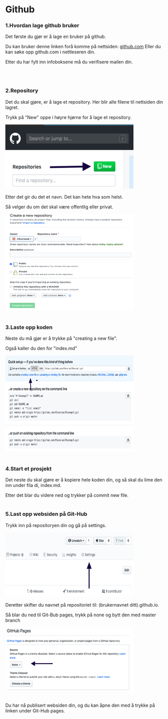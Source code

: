 <!DOCTYPE html>
<html lang="en">
<head>
    <meta charset="UTF-8">
    <meta name="viewport" content="width=device-width, initial-scale=1.0">
    <meta http-equiv="X-UA-Compatible" content="ie=edge">
    <title>ServiceDesk</title>
</head>
<body>
    <h1>Github</h1>
    <h3>1.Hvordan lage github bruker</h3>
        <p>Det første du gjør er å lage en bruker på github.</p> 
        <p>Du kan bruker denne linken forå komme på nettsiden: <a href="https://github.com/">github.com</a> Eller du kan søke opp github.com i nettleseren din.</p>
        <p>Etter du har fylt inn infoboksene må du verifisere mailen din.</p>
    <br>
    <br>
<h3>2.Repository</h3> 
        <p>Det du skal gjøre, er å lage et repository. Her blir alle filene til nettsiden din lagret.</p>
        <p>Trykk på "New" oppe i høyre hjørne for å lage et repository.</p>
        <img src="Newrepository.png" alt="repository" width="400" height="200">
        <p>Etter det gir du det et navn. Det kan hete hva som helst.</p>
        <p>Så velger du om det skal være offentlig eller privat.</p>
        <img src="Createnewrepository.png" alt="Createrepository" width="400" height="300">
    <br>
    <br>
        <h3>3.Laste opp koden</h3>
        <p>Neste du må gjør er å trykke på "creating a new file".</p>
        <p>Også kaller du den for "index.md"</p>
        <img src="Creatinganewfile.png" width="400" height="300">
    <br>
    <br>
    <h3>4.Start et prosjekt</h3>
    <p>Det neste du skal gjøre er å kopiere hele koden din, og så skal du lime den inn under fila di, index.md.</p>
    <p>Etter det blar du videre ned og trykker på commit new file. 
    <br>
    <br>      
    <h3>5.Last opp websiden på Git-Hub</h3>
    <p>Trykk inn på repositoryen din og gå på settings.</p>
    <img src="Settingsgithub.png" width="400" height="200">
    <p>Deretter skifter du navnet på repositoriet til: (brukernavnet ditt).github.io.</p>
    <p>Så blar du ned til Git-Bub pages, trykk på none og bytt den med master branch</p>
    <img src="masterbranch.png" width="400" height="200">
    <br>
    <br>
    <p>Du har nå publisert websiden din, og du kan åpne den med å trykke på linken under Git-Hub pages.</p>

</body>
</html>
